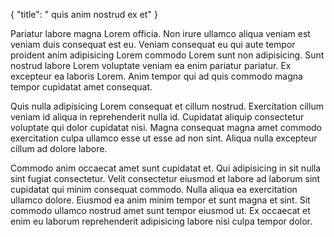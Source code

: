 {
  "title": " quis anim nostrud ex et"
}

Pariatur labore magna Lorem officia. Non irure ullamco aliqua veniam est veniam duis consequat est eu. Veniam consequat eu qui aute tempor proident anim adipisicing Lorem commodo Lorem sunt non adipisicing. Sunt nostrud labore Lorem voluptate veniam ea enim pariatur pariatur. Ex excepteur ea laboris Lorem. Anim tempor qui ad quis commodo magna tempor cupidatat amet consequat.

Quis nulla adipisicing Lorem consequat et cillum nostrud. Exercitation cillum veniam id aliqua in reprehenderit nulla id. Cupidatat aliquip consectetur voluptate qui dolor cupidatat nisi. Magna consequat magna amet commodo exercitation culpa ullamco esse ut esse ad non sint. Aliqua nulla excepteur cillum ad dolore labore.

Commodo anim occaecat amet sunt cupidatat et. Qui adipisicing in sit nulla sint fugiat consectetur. Velit consectetur eiusmod et labore ad laborum sint cupidatat qui minim consequat commodo. Nulla aliqua ea exercitation ullamco dolore. Eiusmod ea anim minim tempor et sunt magna et sint. Sit commodo ullamco nostrud amet sunt tempor eiusmod ut. Ex occaecat et enim eu laborum reprehenderit adipisicing labore nisi culpa tempor dolor.